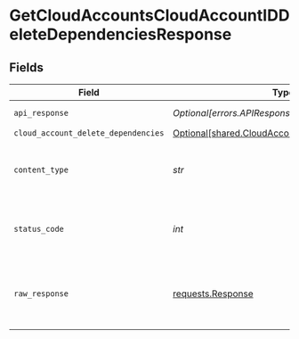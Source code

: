 # GetCloudAccountsCloudAccountIDDeleteDependenciesResponse


## Fields

| Field                                                                                                    | Type                                                                                                     | Required                                                                                                 | Description                                                                                              |
| -------------------------------------------------------------------------------------------------------- | -------------------------------------------------------------------------------------------------------- | -------------------------------------------------------------------------------------------------------- | -------------------------------------------------------------------------------------------------------- |
| `api_response`                                                                                           | *Optional[errors.APIResponse]*                                                                           | :heavy_minus_sign:                                                                                       | unknown error                                                                                            |
| `cloud_account_delete_dependencies`                                                                      | [Optional[shared.CloudAccountDeleteDependencies]](../../models/shared/cloudaccountdeletedependencies.md) | :heavy_minus_sign:                                                                                       | Success                                                                                                  |
| `content_type`                                                                                           | *str*                                                                                                    | :heavy_check_mark:                                                                                       | HTTP response content type for this operation                                                            |
| `status_code`                                                                                            | *int*                                                                                                    | :heavy_check_mark:                                                                                       | HTTP response status code for this operation                                                             |
| `raw_response`                                                                                           | [requests.Response](https://requests.readthedocs.io/en/latest/api/#requests.Response)                    | :heavy_check_mark:                                                                                       | Raw HTTP response; suitable for custom response parsing                                                  |